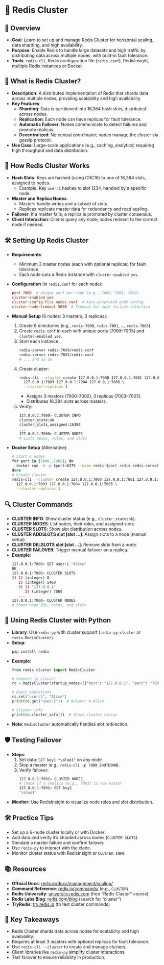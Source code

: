 # 🌟 Redis Cluster

## 🚀 Overview
- **Goal**: Learn to set up and manage Redis Cluster for horizontal scaling, data sharding, and high availability.
- **Purpose**: Enable Redis to handle large datasets and high traffic by distributing data across multiple nodes, with built-in fault tolerance.
- **Tools**: `redis-cli`, Redis configuration file (`redis.conf`), RedisInsight, multiple Redis instances or Docker.

## 🧩 What is Redis Cluster?
- **Description**: A distributed implementation of Redis that shards data across multiple nodes, providing scalability and high availability.
- **Key Features**:
  - **Sharding**: Data is partitioned into 16,384 hash slots, distributed across nodes.
  - **Replication**: Each node can have replicas for fault tolerance.
  - **Automatic Failover**: Nodes communicate to detect failures and promote replicas.
  - **Decentralized**: No central coordinator; nodes manage the cluster via gossip protocol.
- **Use Case**: Large-scale applications (e.g., caching, analytics) requiring high throughput and data distribution.

## 🔑 How Redis Cluster Works
- **Hash Slots**: Keys are hashed (using CRC16) to one of 16,384 slots, assigned to nodes.
  - Example: Key `user:1` hashes to slot 1234, handled by a specific node.
- **Master and Replica Nodes**:
  - Masters handle writes and a subset of slots.
  - Replicas replicate master data for redundancy and read scaling.
- **Failover**: If a master fails, a replica is promoted by cluster consensus.
- **Client Interaction**: Clients query any node; nodes redirect to the correct node if needed.

## 🛠️ Setting Up Redis Cluster
- **Requirements**:
  - Minimum 3 master nodes (each with optional replicas) for fault tolerance.
  - Each node runs a Redis instance with `cluster-enabled yes`.
- **Configuration** (in `redis.conf` for each node):
  ```conf
  port 7000  # Unique port per node (e.g., 7000, 7001, 7002)
  cluster-enabled yes
  cluster-config-file nodes.conf  # Auto-generated node config
  cluster-node-timeout 5000  # Timeout for node failure detection
  ```
- **Manual Setup** (6 nodes: 3 masters, 3 replicas):
  1. Create 6 directories (e.g., `redis-7000`, `redis-7001`, ..., `redis-7005`).
  2. Create `redis.conf` in each with unique ports (7000–7005) and `cluster-enabled yes`.
  3. Start each instance:
     ```bash
     redis-server redis-7000/redis.conf
     redis-server redis-7001/redis.conf
     # ... and so on
     ```
  4. Create cluster:
     ```bash
     redis-cli --cluster create 127.0.0.1:7000 127.0.0.1:7001 127.0.0.1:7002 \
       127.0.0.1:7003 127.0.0.1:7004 127.0.0.1:7005 \
       --cluster-replicas 1
     ```
     - Assigns 3 masters (7000–7002), 3 replicas (7003–7005).
     - Distributes 16,384 slots across masters.
  5. Verify:
     ```bash
     127.0.0.1:7000> CLUSTER INFO
     cluster_state:ok
     cluster_slots_assigned:16384
     ...
     127.0.0.1:7000> CLUSTER NODES
     # Lists nodes, roles, and slots
     ```

- **Docker Setup** (Alternative):
  ```bash
  # Start 6 nodes
  for port in {7000..7005}; do
    docker run -d -p $port:6379 --name redis-$port redis redis-server --cluster-enabled yes --port 6379
  done
  # Create cluster
  redis-cli --cluster create 127.0.0.1:7000 127.0.0.1:7001 127.0.0.1:7002 \
    127.0.0.1:7003 127.0.0.1:7004 127.0.0.1:7005 \
    --cluster-replicas 1
  ```

## 🔍 Cluster Commands
- **CLUSTER INFO**: Show cluster status (e.g., `cluster_state:ok`).
- **CLUSTER NODES**: List nodes, their roles, and assigned slots.
- **CLUSTER SLOTS**: Show slot distribution across nodes.
- **CLUSTER ADDSLOTS slot [slot ...]**: Assign slots to a node (manual setup).
- **CLUSTER DELSLOTS slot [slot ...]**: Remove slots from a node.
- **CLUSTER FAILOVER**: Trigger manual failover on a replica.
- **Example**:
  ```bash
  127.0.0.1:7000> SET user:1 "Alice"
  OK
  127.0.0.1:7000> CLUSTER SLOTS
  1) 1) (integer) 0
     2) (integer) 5460
     3) 1) "127.0.0.1"
        2) (integer) 7000
     ...
  127.0.0.1:7000> CLUSTER NODES
  # Shows node IDs, roles, and slots
  ```

## 🐍 Using Redis Cluster with Python
- **Library**: Use `redis-py` with cluster support (`redis-py-cluster` or `redis.RedisCluster`).
- **Setup**:
  ```bash
  pip install redis
  ```
- **Example**:
  ```python
  from redis.cluster import RedisCluster

  # Connect to cluster
  rc = RedisCluster(startup_nodes=[{"host": "127.0.0.1", "port": "7000"}])

  # Basic operations
  rc.set("user:1", "Alice")
  print(rc.get("user:1"))  # Output: b'Alice'

  # Cluster info
  print(rc.cluster_info())  # Shows cluster status
  ```
- **Note**: `RedisCluster` automatically handles slot redirection.

## 🛡️ Testing Failover
- **Steps**:
  1. Set data: `SET key1 "value1"` on any node.
  2. Stop a master (e.g., `redis-cli -p 7000 SHUTDOWN`).
  3. Verify failover:
     ```bash
     127.0.0.1:7001> CLUSTER NODES
     # Check if a replica (e.g., 7003) is now master
     127.0.0.1:7001> GET key1
     "value1"
     ```
- **Monitor**: Use RedisInsight to visualize node roles and slot distribution.

## 🛠️ Practice Tips
- Set up a 6-node cluster locally or with Docker.
- Add data and verify it’s sharded across nodes (`CLUSTER SLOTS`).
- Simulate a master failure and confirm failover.
- Use `redis-py` to interact with the clade.
- Monitor cluster status with RedisInsight or `CLUSTER INFO`.

## 📚 Resources
- **Official Docs**: [redis.io/docs/management/scaling/](https://redis.io/docs/management/scaling/)
- **Command Reference**: [redis.io/commands/](https://redis.io/commands/) (e.g., `CLUSTER`)
- **Redis University**: [university.redis.com](https://university.redis.com) (free “Redis Cluster” course)
- **Redis Labs Blog**: [redis.com/blog](https://redis.com/blog) (search for “cluster”)
- **TryRedis**: [try.redis.io](https://try.redis.io) (to test cluster commands)

## 🔑 Key Takeaways
- Redis Cluster shards data across nodes for scalability and high availability.
- Requires at least 3 masters with optional replicas for fault tolerance.
- Use `redis-cli --cluster` to create and manage clusters.
- Client libraries like `redis-py` simplify cluster interactions.
- Test failover to ensure reliability in production.